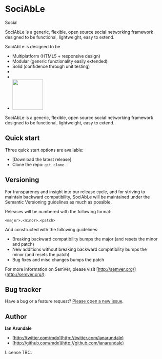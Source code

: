 SociAbLe
==============
Social

SociAbLe is a generic, flexible, open source social networking framework designed to be functional, lightweight, easy to extend. 

SociAbLe is designed to be 
- Multiplatform (HTML5 + responsive design)
- Modular (generic functionality easily extended)
- Solid (confidence through unit testing)
- 
- 
- <a href="http://www.fastbleep.com">
  <img src="https://fbcdn-sphotos-e-a.akamaihd.net/hphotos-ak-prn1/282902_571492102866367_1881551262_n.png" width="100px">
</a>


SociAbLe is a generic, flexible, open source social networking framework designed to be functional, lightweight, easy to extend.


## Quick start

Three quick start options are available:

* [Download the latest release]
* Clone the repo: `git clone `.



## Versioning

For transparency and insight into our release cycle, and for striving to maintain backward compatibility, SociAbLe will be maintained under the Semantic Versioning guidelines as much as possible.

Releases will be numbered with the following format:

`<major>.<minor>.<patch>`

And constructed with the following guidelines:

* Breaking backward compatibility bumps the major (and resets the minor and patch)
* New additions without breaking backward compatibility bumps the minor (and resets the patch)
* Bug fixes and misc changes bumps the patch

For more information on SemVer, please visit [http://semver.org/](http://semver.org/).



## Bug tracker

Have a bug or a feature request? [Please open a new issue](https://github.com/ianarundale/sociable/issues).



## Author

**Ian Arundale**

+ [http://twitter.com/mdo](http://twitter.com/ianarundale)
+ [http://github.com/mdo](http://github.com/ianarundale)


License TBC.
